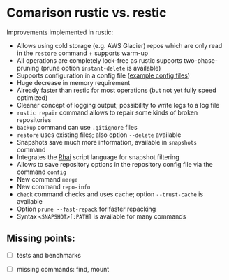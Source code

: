 # Comarison rustic vs. restic

Improvements implemented in rustic:
 * Allows using cold storage (e.g. AWS Glacier) repos which are only read in the `restore` command + supports warm-up
 * All operations are completely lock-free as rustic supoorts two-phase-pruning (prune option `instant-delete` is available)
 * Supports configuration in a config file 
([example config files](https://github.com/rustic-rs/rustic/tree/main/examples))
 * Huge decrease in memory requirement
 * Already faster than restic for most operations (but not yet fully speed optimized)
 * Cleaner concept of logging output; possibility to write logs to a log file
 * `rustic repair` command allows to repair some kinds of broken repositories
 * `backup` command can use `.gitignore` files
 * `restore` uses existing files; also option `--delete` available
 * Snapshots save much more information, available in `snapshots` command
 * Integrates the [Rhai](https://rhai.rs/) script language for snapshot filtering
 * Allows to save repository options in the repository config file via the command `config`
 * New command `merge`
 * New command `repo-info`
 * `check` command checks and uses cache; option `--trust-cache` is available
 * Option `prune --fast-repack` for faster repacking
 * Syntax `<SNAPSHOT>[:PATH]` is available for many commands
 
## Missing points:
 * [ ] tests and benchmarks
 * [ ] missing commands: find, mount


